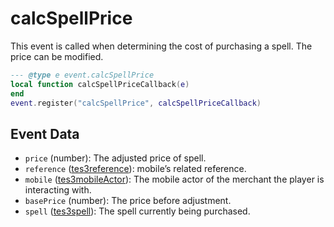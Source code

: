 # calcSpellPrice

This event is called when determining the cost of purchasing a spell. The price can be modified.

```lua
--- @type e event.calcSpellPrice
local function calcSpellPriceCallback(e)
end
event.register("calcSpellPrice", calcSpellPriceCallback)
```

## Event Data

* `price` (number): The adjusted price of spell.
* `reference` ([tes3reference](../../types/tes3reference)): mobile’s related reference.
* `mobile` ([tes3mobileActor](../../types/tes3mobileActor)): The mobile actor of the merchant the player is interacting with.
* `basePrice` (number): The price before adjustment.
* `spell` ([tes3spell](../../types/tes3spell)): The spell currently being purchased.

